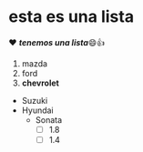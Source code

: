 # esta es una lista
:heart: _**tenemos una lista**_:smile::+1:
1. mazda
2. ford
3. **chevrolet**

- Suzuki
- Hyundai
  - Sonata
    - [ ] 1.8
    - [ ] 1.4

